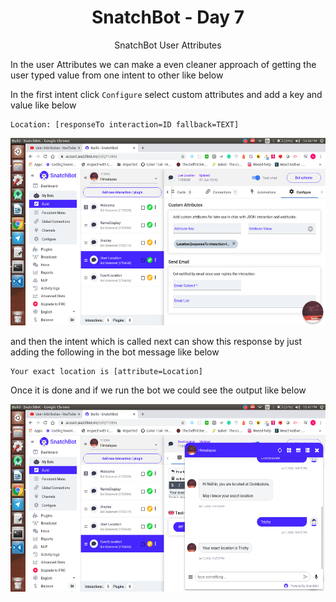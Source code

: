 <div align="center">
  <h1>SnatchBot - Day 7</h1>
  <p>SnatchBot User Attributes</p>
</div>

In the user Attributes we can make a even cleaner approach of getting the user typed value from one intent to other like below

In the first intent click `Configure` select custom attributes and add a key and value like below

```
Location: [responseTo interaction=ID fallback=TEXT]
```

<div align="center">
   <img src="../../assets/Day7/customattricu.png" alt="snatchbot" height="300">
</div>

and then the intent which is called next can show this response by just adding the following in the bot message like below

```
Your exact location is [attribute=Location]
```

Once it is done and if we run the bot we could see the output like below

<div align="center">
   <img src="../../assets/Day7/output.png" alt="snatchbot" height="300">
</div>